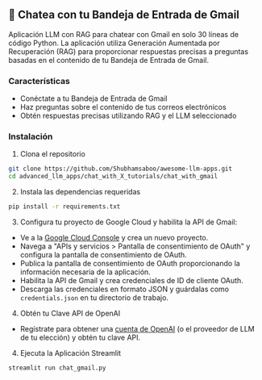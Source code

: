 ## 📨 Chatea con tu Bandeja de Entrada de Gmail

Aplicación LLM con RAG para chatear con Gmail en solo 30 líneas de código Python. La aplicación utiliza Generación Aumentada por Recuperación (RAG) para proporcionar respuestas precisas a preguntas basadas en el contenido de tu Bandeja de Entrada de Gmail.

### Características

- Conéctate a tu Bandeja de Entrada de Gmail
- Haz preguntas sobre el contenido de tus correos electrónicos
- Obtén respuestas precisas utilizando RAG y el LLM seleccionado

### Instalación

1. Clona el repositorio

```bash
git clone https://github.com/Shubhamsaboo/awesome-llm-apps.git
cd advanced_llm_apps/chat_with_X_tutorials/chat_with_gmail
```
2. Instala las dependencias requeridas

```bash
pip install -r requirements.txt
```

3. Configura tu proyecto de Google Cloud y habilita la API de Gmail:

- Ve a la [Google Cloud Console](https://console.cloud.google.com/) y crea un nuevo proyecto.
- Navega a "APIs y servicios > Pantalla de consentimiento de OAuth" y configura la pantalla de consentimiento de OAuth.
- Publica la pantalla de consentimiento de OAuth proporcionando la información necesaria de la aplicación.
- Habilita la API de Gmail y crea credenciales de ID de cliente OAuth.
- Descarga las credenciales en formato JSON y guárdalas como `credentials.json` en tu directorio de trabajo.

4. Obtén tu Clave API de OpenAI

- Regístrate para obtener una [cuenta de OpenAI](https://platform.openai.com/) (o el proveedor de LLM de tu elección) y obtén tu clave API.

4. Ejecuta la Aplicación Streamlit

```bash
streamlit run chat_gmail.py
```


